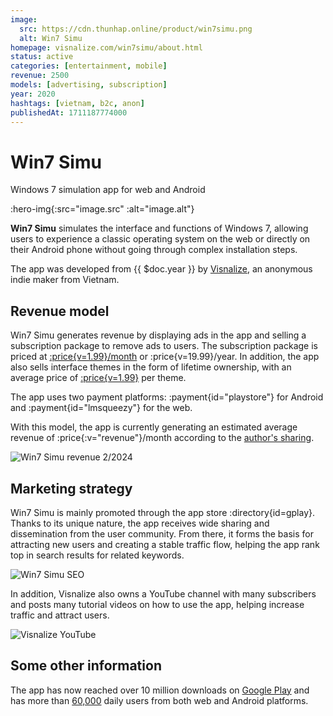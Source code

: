 ```yaml
---
image:
  src: https://cdn.thunhap.online/product/win7simu.png
  alt: Win7 Simu
homepage: visnalize.com/win7simu/about.html
status: active
categories: [entertainment, mobile]
revenue: 2500
models: [advertising, subscription]
year: 2020
hashtags: [vietnam, b2c, anon]
publishedAt: 1711187774000
---
```


# Win7 Simu

Windows 7 simulation app for web and Android

:hero-img{:src="image.src" :alt="image.alt"}

__Win7 Simu__ simulates the interface and functions of Windows 7, allowing users to experience a classic operating system on the web or directly on their Android phone without going through complex installation steps.

The app was developed from {{ $doc.year }} by [Visnalize](https://visnalize.com/), an anonymous indie maker from Vietnam.

## Revenue model

Win7 Simu generates revenue by displaying ads in the app and selling a subscription package to remove ads to users. The subscription package is priced at [:price{v=1.99}/month](https://visnalize.com/win7simu/about.html#pricing) or :price{v=19.99}/year. In addition, the app also sells interface themes in the form of lifetime ownership, with an average price of [:price{v=1.99}](https://store.visnalize.com/) per theme.

The app uses two payment platforms: :payment{id="playstore"} for Android and :payment{id="lmsqueezy"} for the web.

With this model, the app is currently generating an estimated average revenue of :price{:v="revenue"}/month according to the [author's sharing](https://twitter.com/visnalize/status/1769680648506094044).

![Win7 Simu revenue 2/2024](https://pbs.twimg.com/media/GI7LsVybgAAwtfd?format=jpg&name=medium)

## Marketing strategy

Win7 Simu is mainly promoted through the app store :directory{id=gplay}. Thanks to its unique nature, the app receives wide sharing and dissemination from the user community. From there, it forms the basis for attracting new users and creating a stable traffic flow, helping the app rank top in search results for related keywords.

![Win7 Simu SEO](https://cdn.thunhap.online/product/win7simu+seo.jpg)

In addition, Visnalize also owns a YouTube channel with many subscribers and posts many tutorial videos on how to use the app, helping increase traffic and attract users.

![Visnalize YouTube](https://cdn.thunhap.online/product/win7simu+youtube.png)

## Some other information

The app has now reached over 10 million downloads on [Google Play](https://play.google.com/store/apps/details?id=com.visnalize.win7simu) and has more than [60,000](https://twitter.com/visnalize/status/1757763108846891061) daily users from both web and Android platforms.
